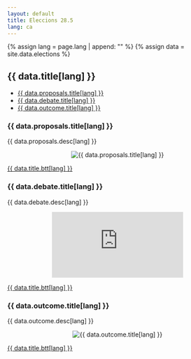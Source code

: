 ```yaml
---
layout: default
title: Eleccions 28.5
lang: ca
---
```



{% assign lang = page.lang | append: "" %}
{% assign data = site.data.elections %}

<!-- TOC -->
## <a name="{{ data.title.anchor }}"></a>{{ data.title[lang] }}
<ul>
 <li><a href="#{{ data.proposals.anchor }}">{{ data.proposals.title[lang] }}</a></li>
 <li><a href="#{{ data.debate.anchor }}">{{ data.debate.title[lang] }}</a></li>
<li><a href="#{{ data.outcome.anchor }}">{{ data.outcome.title[lang] }}</a></li>

</ul>

<!-- END TOC -->

### <a name="{{ data.proposals.anchor }}"></a> {{ data.proposals.title[lang] }}

{{ data.proposals.desc[lang] }}

<p style="text-align:center;">
<img src="{{ site.baseurl }}/{{ data.proposals.link }}" alt="{{ data.proposals.title[lang] }}" />
</p>

<p>
<a href="#{{data.title.anchor}}"> {{ data.title.btt[lang] }} </a>
</p>

<!-- NEXT -->        
### <a name="{{ data.debate.anchor }}"></a> {{ data.debate.title[lang] }}

{{ data.debate.desc[lang] }}

<p style="text-align:center;">
<iframe width="{{ data.debate.width }}" height="{{ data.debate.height: 600
 }}" src="https://www.youtube.com/embed/L-hCLfdtYn8" title="YouTube video player" frameborder="0" allow="accelerometer; autoplay; clipboard-write; encrypted-media; gyroscope; picture-in-picture; web-share" allowfullscreen></iframe>
</p>

<p>
<a href="#{{data.title.anchor}}"> {{ data.title.btt[lang] }} </a>
</p>

<!-- NEXT -->        
### <a name="{{ data.outcome.anchor }}"></a> {{ data.outcome.title[lang] }}

<p>
{{ data.outcome.desc[lang] }}
</p>
<p style="text-align:center;">
<img src="{{ data.outcome.link }}" alt="{{ data.outcome.title[lang] }}" />
</p>

<p>
<a href="#{{data.title.anchor}}"> {{ data.title.btt[lang] }} </a>
</p>
